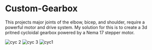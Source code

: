 # Custom-Gearbox
This projects major joints of the elbow, bicep, and shoulder, require a powerful motor and drive system. My solution for this is to create a 3d pritned cycloidal gearbox powered by a Nema 17 stepper motor. 

![cyc 2](https://github.com/user-attachments/assets/9cfb5cfd-1c64-4a96-a2c4-07f5b36a752d)
![cyc 3](https://github.com/user-attachments/assets/8a3b392b-8e0d-4338-8ea1-7a33dd745f47)
![cyc1](https://github.com/user-attachments/assets/be648e65-3906-45e5-b22c-49fa2a78710f)
